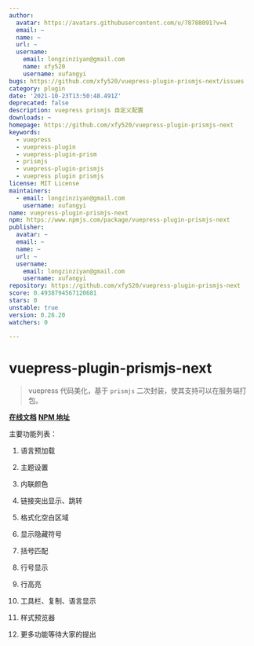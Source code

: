 ```yaml
---
author:
  avatar: https://avatars.githubusercontent.com/u/78788091?v=4
  email: ~
  name: ~
  url: ~
  username:
    email: longzinziyan@gmail.com
    name: xfy520
    username: xufangyi
bugs: https://github.com/xfy520/vuepress-plugin-prismjs-next/issues
category: plugin
date: '2021-10-23T13:50:48.491Z'
deprecated: false
description: vuepress prismjs 自定义配置
downloads: ~
homepage: https://github.com/xfy520/vuepress-plugin-prismjs-next
keywords:
  - vuepress
  - vuepress-plugin
  - vuepress-plugin-prism
  - prismjs
  - vuepress-plugin-prismjs
  - vuepress plugin prismjs
license: MIT License
maintainers:
  - email: longzinziyan@gmail.com
    username: xufangyi
name: vuepress-plugin-prismjs-next
npm: https://www.npmjs.com/package/vuepress-plugin-prismjs-next
publisher:
  avatar: ~
  email: ~
  name: ~
  url: ~
  username:
    email: longzinziyan@gmail.com
    username: xufangyi
repository: https://github.com/xfy520/vuepress-plugin-prismjs-next
score: 0.4938794567120681
stars: 0
unstable: true
version: 0.26.20
watchers: 0

---
```


# vuepress-plugin-prismjs-next

> vuepress 代码美化，基于 `prismjs` 二次封装，使其支持可以在服务端打包。

**[在线文档](https://doc.wssio.com/opensource/vuepress-plugin-prismjs-next/)**
  **[NPM 地址](https://www.npmjs.com/package/vuepress-plugin-prismjs-next)**

主要功能列表：

1. 语言预加载

2. 主题设置

3. 内联颜色

4. 链接突出显示、跳转

5. 格式化空白区域

6. 显示隐藏符号

7. 括号匹配

8. 行号显示

9. 行高亮

10. 工具栏、复制、语言显示

11. 样式预览器

12. 更多功能等待大家的提出
